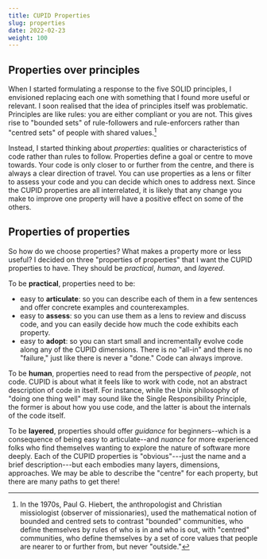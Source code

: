 ```yaml
---
title: CUPID Properties
slug: properties
date: 2022-02-23
weight: 100
---
```


## Properties over principles

When I started formulating a response to the five SOLID principles, I envisioned replacing each one with something that I found more useful or relevant. I soon realised that the idea of principles itself was problematic. Principles are like rules: you are either compliant or you are not. This gives rise to "bounded sets" of rule-followers and rule-enforcers rather than "centred sets" of people with shared values.[^hiebert]

Instead, I started thinking about *properties*: qualities or characteristics of code rather than rules to follow. Properties define a goal or centre to move towards. Your code is only closer to or further from the centre, and there is always a clear direction of travel. You can use properties as a lens or filter to assess your code and you can decide which ones to address next. Since the CUPID properties are all interrelated, it is likely that any change you make to improve one property will have a positive effect on some of the others.

## Properties of properties

So how do we choose properties? What makes a property more or less useful? I decided on three "properties of properties" that I want the CUPID properties to have. They should be *practical*, *human*, and *layered*.

To be **practical**, properties need to be:

- easy to **articulate**: so you can describe each of them in a few sentences and offer concrete examples and counterexamples.
- easy to **assess**: so you can use them as a lens to review and discuss code, and you can easily decide how much the code exhibits each property.
- easy to **adopt**: so you can start small and incrementally evolve code along any of the CUPID dimensions. There is no "all-in" and there is no "failure," just like there is never a "done." Code can always improve.

To be **human**, properties need to read from the perspective of *people*, not code. CUPID is about what it feels like to work with code, not an abstract description of code in itself. For instance, while the Unix philosophy of "doing one thing well" may sound like the Single Responsibility Principle, the former is about how you use code, and the latter is about the internals of the code itself.

To be **layered**, properties should offer *guidance* for beginners--which is a consequence of being easy to articulate--and *nuance* for more experienced folks who find themselves wanting to explore the nature of software more deeply. Each of the CUPID properties is "obvious"---just the name and a brief description---but each embodies many layers, dimensions, approaches. We may be able to describe the "centre" for each property, but there are many paths to get there!

[^hiebert]: In the 1970s, Paul G. Hiebert, the anthropologist and Christian missiologist (observer of missionaries), used the mathematical notion of bounded and centred sets to contrast "bounded" communities, who define themselves by rules of who is in and who is out, with "centred" communities, who define themselves by a set of core values that people are nearer to or further from, but never "outside."
